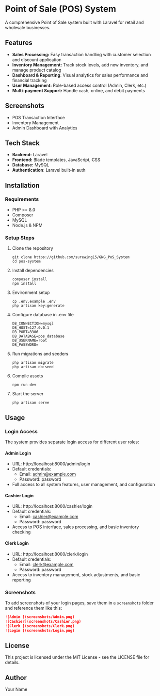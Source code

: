 # Point of Sale (POS) System

A comprehensive Point of Sale system built with Laravel for retail and wholesale businesses.

## Features

-   **Sales Processing:** Easy transaction handling with customer selection and discount application
-   **Inventory Management:** Track stock levels, add new inventory, and manage product catalog
-   **Dashboard & Reporting:** Visual analytics for sales performance and financial tracking
-   **User Management:** Role-based access control (Admin, Clerk, etc.)
-   **Multi-payment Support:** Handle cash, online, and debit payments

## Screenshots

-   POS Transaction Interface
-   Inventory Management
-   Admin Dashboard with Analytics

## Tech Stack

-   **Backend:** Laravel
-   **Frontend:** Blade templates, JavaScript, CSS
-   **Database:** MySQL
-   **Authentication:** Laravel built-in auth

## Installation

### Requirements

-   PHP >= 8.0
-   Composer
-   MySQL
-   Node.js & NPM

### Setup Steps

1. Clone the repository

    ```
    git clone https://github.com/surewing15/GNG_PoS_System
    cd pos-system
    ```

2. Install dependencies

    ```
    composer install
    npm install
    ```

3. Environment setup

    ```
    cp .env.example .env
    php artisan key:generate
    ```

4. Configure database in .env file

    ```
    DB_CONNECTION=mysql
    DB_HOST=127.0.0.1
    DB_PORT=3306
    DB_DATABASE=pos_database
    DB_USERNAME=root
    DB_PASSWORD=
    ```

5. Run migrations and seeders

    ```
    php artisan migrate
    php artisan db:seed
    ```

6. Compile assets

    ```
    npm run dev
    ```

7. Start the server
    ```
    php artisan serve
    ```

## Usage

### Login Access

The system provides separate login access for different user roles:

#### Admin Login

-   URL: http://localhost:8000/admin/login
-   Default credentials:
    -   Email: admin@example.com
    -   Password: password
-   Full access to all system features, user management, and configuration

#### Cashier Login

-   URL: http://localhost:8000/cashier/login
-   Default credentials:
    -   Email: cashier@example.com
    -   Password: password
-   Access to POS interface, sales processing, and basic inventory checking

#### Clerk Login

-   URL: http://localhost:8000/clerk/login
-   Default credentials:
    -   Email: clerk@example.com
    -   Password: password
-   Access to inventory management, stock adjustments, and basic reporting

### Screenshots

To add screenshots of your login pages, save them in a `screenshots` folder and reference them like this:

```markdown
![Admin ](screenshots/Admin.png)
![Cashier](screenshots/Cashier.png)
![Clerk ](screenshots/Clerk.png)
![Login ](screenshots/Login.png)
```

## License

This project is licensed under the MIT License - see the LICENSE file for details.

## Author

Your Name
